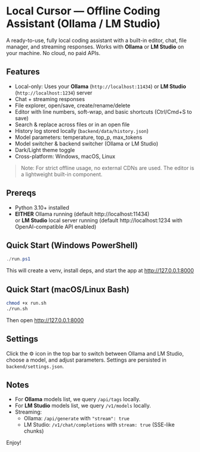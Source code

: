 # Local Cursor — Offline Coding Assistant (Ollama / LM Studio)

A ready-to-use, fully local coding assistant with a built-in editor, chat, file manager, and streaming responses.
Works with **Ollama** or **LM Studio** on your machine. No cloud, no paid APIs.

## Features
- Local-only: Uses your **Ollama** (`http://localhost:11434`) or **LM Studio** (`http://localhost:1234`) server
- Chat + streaming responses
- File explorer, open/save, create/rename/delete
- Editor with line numbers, soft-wrap, and basic shortcuts (Ctrl/Cmd+S to save)
- Search & replace across files or in an open file
- History log stored locally (`backend/data/history.json`)
- Model parameters: temperature, top_p, max_tokens
- Model switcher & backend switcher (Ollama or LM Studio)
- Dark/Light theme toggle
- Cross-platform: Windows, macOS, Linux

> Note: For strict offline usage, no external CDNs are used. The editor is a lightweight built-in component.

## Prereqs
- Python 3.10+ installed
- **EITHER** Ollama running (default http://localhost:11434)  
  or **LM Studio** local server running (default http://localhost:1234 with OpenAI-compatible API enabled)

## Quick Start (Windows PowerShell)
```powershell
./run.ps1
```
This will create a venv, install deps, and start the app at http://127.0.0.1:8000

## Quick Start (macOS/Linux Bash)
```bash
chmod +x run.sh
./run.sh
```
Then open http://127.0.0.1:8000

## Settings
Click the ⚙️ icon in the top bar to switch between Ollama and LM Studio, choose a model, and adjust parameters.
Settings are persisted in `backend/settings.json`.

## Notes
- For **Ollama** models list, we query `/api/tags` locally.
- For **LM Studio** models list, we query `/v1/models` locally.
- Streaming:
  - Ollama: `/api/generate` with `"stream": true`
  - LM Studio: `/v1/chat/completions` with `stream: true` (SSE-like chunks)

Enjoy!
